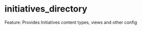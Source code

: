 initiatives_directory
=====================

Feature: Provides Initiatives content types, views and other config 